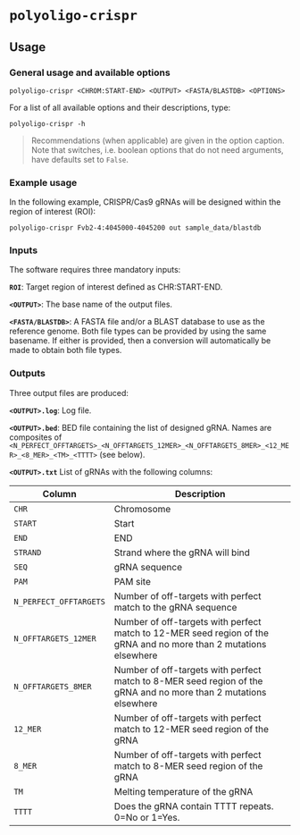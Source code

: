# `polyoligo-crispr`

## Usage

### General usage and available options

```
polyoligo-crispr <CHROM:START-END> <OUTPUT> <FASTA/BLASTDB> <OPTIONS>
```

For a list of all available options and their descriptions, type:

```
polyoligo-crispr -h
```

> Recommendations (when applicable) are given in the option caption. Note that switches, i.e. boolean options that do not need arguments, have defaults set to `False`.

### Example usage
In the following example, CRISPR/Cas9 gRNAs will be designed within the region of interest (ROI):

```
polyoligo-crispr Fvb2-4:4045000-4045200 out sample_data/blastdb
```

### Inputs
The software requires three mandatory inputs:

**`ROI`**: Target region of interest defined as CHR:START-END.

**`<OUTPUT>`**: The base name of the output files.

**`<FASTA/BLASTDB>`**: A FASTA file and/or a BLAST database to use as the reference genome. Both file types can be provided by using the same basename. If either is provided, then a conversion will automatically be made to obtain both file types.


### Outputs
Three output files are produced:

**`<OUTPUT>.log`**: Log file.

**`<OUTPUT>.bed`**: BED file containing the list of designed gRNA. Names are composites of `<N_PERFECT_OFFTARGETS>_<N_OFFTARGETS_12MER>_<N_OFFTARGETS_8MER>_<12_MER>_<8_MER>_<TM>_<TTTT>` (see below).

**`<OUTPUT>.txt`** List of gRNAs with the following columns:

|Column|Description|
|---|---|
|`CHR`|Chromosome|
|`START`|Start|
|`END`|END|
|`STRAND`|Strand where the gRNA will bind|
|`SEQ`|gRNA sequence|
|`PAM`|PAM site|
|`N_PERFECT_OFFTARGETS`|Number of off-targets with perfect match to the gRNA sequence|
|`N_OFFTARGETS_12MER`|Number of off-targets with perfect match to 12-MER seed region of the gRNA and no more than 2 mutations elsewhere|
|`N_OFFTARGETS_8MER`|Number of off-targets with perfect match to 8-MER seed region of the gRNA and no more than 2 mutations elsewhere|
|`12_MER`|Number of off-targets with perfect match to 12-MER seed region of the gRNA|
|`8_MER`|Number of off-targets with perfect match to 8-MER seed region of the gRNA|
|`TM`|Melting temperature of the gRNA|
|`TTTT`|Does the gRNA contain TTTT repeats. 0=No or 1=Yes.|
